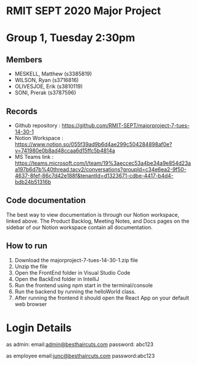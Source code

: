 # RMIT SEPT 2020 Major Project

# Group 1, Tuesday 2:30pm

## Members
* MESKELL, Matthew (s3385819)
* WILSON, Ryan (s3716816)
* OLIVESJOE, Erik (s3810119)
* SONI, Prerak (s3787596)

## Records

* Github repository : https://github.com/RMIT-SEPT/majorproject-7-tues-14-30-1
* Notion Workspace : https://www.notion.so/055f39ad9b6d4ae299c504284898af0e?v=741980e0b8ad48ccaa6d15ffc5b4814a
* MS Teams link : https://teams.microsoft.com/l/team/19%3aeccec53a4be34a9e854d23aa197b6d7b%40thread.tacv2/conversations?groupId=c34e6ea2-9f50-4637-8fef-86c7d42e188f&tenantId=d1323671-cdbe-4417-b4d4-bdb24b51316b


## Code documentation

The best way to view documentation is through our Notion workspace, linked above.
The Product Backlog, Meeting Notes, and Docs pages on the sidebar of our Notion workspace contain all documentation.

## How to run
1. Download the majorproject-7-tues-14-30-1.zip file
2. Unzip the file
3. Open the FrontEnd folder in Visual Studio Code
4. Open the BackEnd folder in IntelliJ
5. Run the frontend using npm start in the terminal/console
6. Run the backend by running the helloWorld class.
7. After running the frontend it should open the React App on your default web browser

# Login Details

as admin:
email:admin@besthaircuts.com
password: abc123

as employee
email:junc@besthaircuts.com
password:abc123
